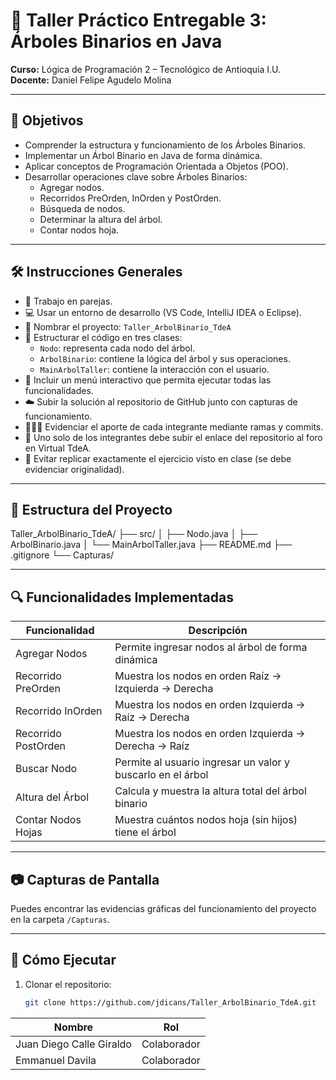 # 🌳 Taller Práctico Entregable 3: Árboles Binarios en Java  
**Curso:** Lógica de Programación 2 – Tecnológico de Antioquia I.U.  
**Docente:** Daniel Felipe Agudelo Molina  

---

## 🎯 Objetivos

- Comprender la estructura y funcionamiento de los Árboles Binarios.
- Implementar un Árbol Binario en Java de forma dinámica.
- Aplicar conceptos de Programación Orientada a Objetos (POO).
- Desarrollar operaciones clave sobre Árboles Binarios:
  - Agregar nodos.
  - Recorridos PreOrden, InOrden y PostOrden.
  - Búsqueda de nodos.
  - Determinar la altura del árbol.
  - Contar nodos hoja.

---

## 🛠️ Instrucciones Generales

- 👥 Trabajo en parejas.
- 💻 Usar un entorno de desarrollo (VS Code, IntelliJ IDEA o Eclipse).
- 📂 Nombrar el proyecto: `Taller_ArbolBinario_TdeA`
- 🧩 Estructurar el código en tres clases:
  - `Nodo`: representa cada nodo del árbol.
  - `ArbolBinario`: contiene la lógica del árbol y sus operaciones.
  - `MainArbolTaller`: contiene la interacción con el usuario.
- 🧭 Incluir un menú interactivo que permita ejecutar todas las funcionalidades.
- ☁️ Subir la solución al repositorio de GitHub junto con capturas de funcionamiento.
- 🧑‍🤝‍🧑 Evidenciar el aporte de cada integrante mediante ramas y commits.
- 📢 Uno solo de los integrantes debe subir el enlace del repositorio al foro en Virtual TdeA.
- 🧠 Evitar replicar exactamente el ejercicio visto en clase (se debe evidenciar originalidad).

---

## 📁 Estructura del Proyecto

Taller_ArbolBinario_TdeA/
├── src/
│ ├── Nodo.java
│ ├── ArbolBinario.java
│ └── MainArbolTaller.java
├── README.md
├── .gitignore
└── Capturas/

---

## 🔍 Funcionalidades Implementadas

| Funcionalidad             | Descripción                                                  |
|--------------------------|--------------------------------------------------------------|
| Agregar Nodos            | Permite ingresar nodos al árbol de forma dinámica            |
| Recorrido PreOrden       | Muestra los nodos en orden Raíz → Izquierda → Derecha       |
| Recorrido InOrden        | Muestra los nodos en orden Izquierda → Raíz → Derecha       |
| Recorrido PostOrden      | Muestra los nodos en orden Izquierda → Derecha → Raíz       |
| Buscar Nodo              | Permite al usuario ingresar un valor y buscarlo en el árbol |
| Altura del Árbol         | Calcula y muestra la altura total del árbol binario         |
| Contar Nodos Hojas       | Muestra cuántos nodos hoja (sin hijos) tiene el árbol       |

---

## 📷 Capturas de Pantalla

Puedes encontrar las evidencias gráficas del funcionamiento del proyecto en la carpeta `/Capturas`.

---

## 🚀 Cómo Ejecutar

1. Clonar el repositorio:
   ```bash
   git clone https://github.com/jdicans/Taller_ArbolBinario_TdeA.git

| Nombre                    | Rol                     |
| ------------------------- | ----------------------- |
| Juan Diego Calle Giraldo | Colaborador |
| Emmanuel Davila          | Colaborador             |
